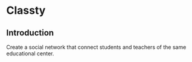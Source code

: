 # Classty
## Introduction

Create a social network that connect students and teachers of the same educational center.